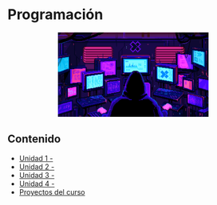 # Programación

<div align=center>
<img src="../extras/pixel-jeff-matrix-s.gif" alt="me" width="60%">
</div>

## Contenido
- [Unidad 1 - ](https://github.com/Chugani05/1-DAW/tree/main/PRO/ut1)
- [Unidad 2 - ](https://github.com/Chugani05/1-DAW/tree/main/PRO/ut2)
- [Unidad 3 - ](https://github.com/Chugani05/1-DAW/tree/main/PRO/ut3)
- [Unidad 4 - ]()
- [Proyectos del curso](https://github.com/Chugani05/1-DAW/tree/main/PRO/proyectos)